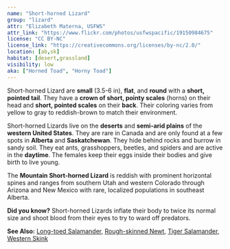 ```yaml
---
name: "Short-horned Lizard"
group: "lizard"
attr: "Elizabeth Materna, USFWS"
attr_link: "https://www.flickr.com/photos/usfwspacific/19150984675"
license: "CC BY-NC"
license_link: "https://creativecommons.org/licenses/by-nc/2.0/"
location: [ab,sk]
habitat: [desert,grassland]
visibility: low
aka: ["Horned Toad", "Horny Toad"]
---
```

Short-horned Lizard are **small** (3.5-6 in), **flat**, and **round** with a **short, pointed tail**. They have a **crown of short, pointy scales** (horns) on their head and **short, pointed scales** on their **back**. Their coloring varies from yellow to gray to reddish-brown to match their environment.

Short-horned Lizards live on the **deserts** and **semi-arid plains** of the **western United States**. They are rare in Canada and are only found at a few spots in **Alberta** and **Saskatchewan**. They hide behind rocks and burrow in sandy soil. They eat ants, grasshoppers, beetles, and spiders and are active in the **daytime**. The females keep their eggs inside their bodies and give birth to live young.

The **Mountain Short-horned Lizard** is reddish with prominent horizontal spines and ranges from southern Utah and western Colorado through Arizona and New Mexico with rare, localized populations in southeast Alberta.

**Did you know?** Short-horned Lizards inflate their body to twice its normal size and shoot blood from their eyes to try to ward off predators.

<!-- generated, do not edit -->
**See Also:**
[Long-toed Salamander](/herps/ltsalam/),
[Rough-skinned Newt](/herps/rounewt/),
[Tiger Salamander](/herps/tigsal/),
[Western Skink](/herps/westskink/)
